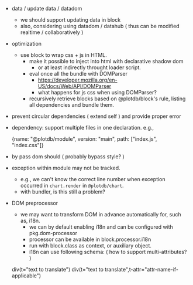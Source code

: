  - data / update data / datadom
   - we should support updating data in block
   - also, considering using datadom / datahub ( thus can be modified realtime / collaboratively )
 - optimization
   - use block to wrap css + js in HTML.
     - make it possible to inject into html with declarative shadow dom
       - or at least indirectly throught loader script.
     - eval once all the bundle with DOMParser
       - https://developer.mozilla.org/en-US/docs/Web/API/DOMParser
       - what happens for js css when using DOMParser?
     - recursively retrieve blocks based on @plotdb/block's rule, listing all dependencies and bundle them.

 - prevent circular dependencies ( extend self ) and provide proper error
 - dependency: support multiple files in one declaration. e.g., 

    {name: "@plotdb/module", version: "main", path: ["index.js", "index.css"]}

 - by pass dom should ( probably bypass style? )
 - exception within module may not be tracked.
   - e.g., we can't know the correct line number when exception occurred in `chart.render` in `@plotdb/chart`.
   - with bundler, is this still a problem?
 - DOM preprocessor
   - we may want to transform DOM in advance automatically for, such as, i18n.
     - we can by default enabling i18n and can be configured with pkg.dom-processor
     - processor can be available in block.processor.i18n 
     - run with block.class as context, or auxiliary object.
     - i18n can use following schema: ( how to support multi-attributes? )

    div(t="text to translate")
    div(t="text to translate",t-attr="attr-name-if-applicable")

